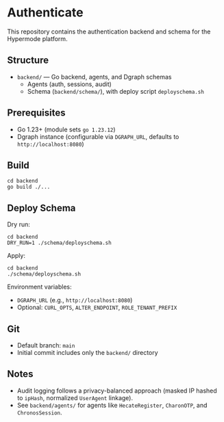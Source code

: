 # Authenticate

This repository contains the authentication backend and schema for the Hypermode platform.

## Structure

- `backend/` — Go backend, agents, and Dgraph schemas
  - Agents (auth, sessions, audit)
  - Schema (`backend/schema/`), with deploy script `deployschema.sh`

## Prerequisites

- Go 1.23+ (module sets `go 1.23.12`)
- Dgraph instance (configurable via `DGRAPH_URL`, defaults to `http://localhost:8080`)

## Build

```
cd backend
go build ./...
```

## Deploy Schema

Dry run:
```
cd backend
DRY_RUN=1 ./schema/deployschema.sh
```
Apply:
```
cd backend
./schema/deployschema.sh
```

Environment variables:
- `DGRAPH_URL` (e.g., `http://localhost:8080`)
- Optional: `CURL_OPTS`, `ALTER_ENDPOINT`, `ROLE_TENANT_PREFIX`

## Git

- Default branch: `main`
- Initial commit includes only the `backend/` directory

## Notes

- Audit logging follows a privacy-balanced approach (masked IP hashed to `ipHash`, normalized `UserAgent` linkage).
- See `backend/agents/` for agents like `HecateRegister`, `CharonOTP`, and `ChronosSession`.
